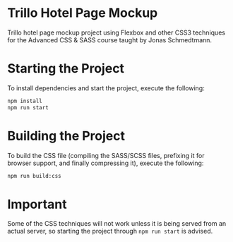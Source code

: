 # Trillo Hotel Page Mockup
Trillo hotel page mockup project using Flexbox and other CSS3 techniques for the Advanced CSS &amp; SASS course taught by Jonas Schmedtmann.

# Starting the Project
To install dependencies and start the project, execute the following:
```sh
npm install 
npm run start
```

# Building the Project
To build the CSS file (compiling the SASS/SCSS files, prefixing it for browser support, and finally compressing it), execute the following:
```sh
npm run build:css
```

# Important
Some of the CSS techniques will not work unless it is being served from an actual server, so starting the project through ```npm run start``` is advised.